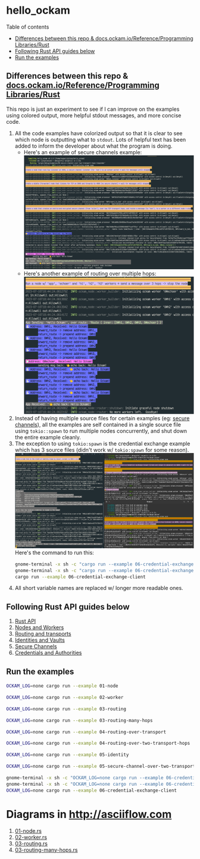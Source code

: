 # hello_ockam

Table of contents

<!-- START doctoc generated TOC please keep comment here to allow auto update -->
<!-- DON'T EDIT THIS SECTION, INSTEAD RE-RUN doctoc TO UPDATE -->

- [Differences between this repo & docs.ockam.io/Reference/Programming Libraries/Rust](#differences-between-this-repo--docsockamioreferenceprogramming-librariesrust)
- [Following Rust API guides below](#following-rust-api-guides-below)
- [Run the examples](#run-the-examples)

<!-- END doctoc generated TOC please keep comment here to allow auto update -->

## Differences between this repo & [docs.ockam.io/Reference/Programming Libraries/Rust](https://docs.ockam.io/reference/libraries/rust)

This repo is just an experiment to see if I can improve on the examples using colored
output, more helpful stdout messages, and more concise code.

1. All the code examples have colorized output so that it is clear to see which node is outputting
   what to `stdout`. Lots of helpful text has been added to inform the developer about
   what the program is doing.
   - Here's an example of secure channels example:
     ![05-secure-channel-ex](image.png)
   - Here's another example of routing over multiple hops:
     ![03-routing-over-multiple-hops-ex](image-1.png)
2. Instead of having multiple source files for certain examples (eg:
   [secure channels](https://github.com/nazmulidris/hello_ockam/blob/main/examples/05-secure-channel-over-two-transport-hops-responder.rs)),
   all the examples are self contained in a single source file using `tokio::spawn` to run multiple
   nodes concurrently, and shut down the entire example cleanly.
3. The exception to using `tokio:spawn` is the credential exchange example which has 3
   source files (didn't work w/ `tokio:spawn` for some reason).
   ![06-credential-exchange](image-2.png)
   Here's the command to run this:
   ```sh
   gnome-terminal -x sh -c "cargo run --example 06-credential-exchange-issuer"
   gnome-terminal -x sh -c "cargo run --example 06-credential-exchange-server"
   cargo run --example 06-credential-exchange-client
   ```
4. All short variable names are replaced w/ longer more readable ones.

## Following Rust API guides below

1. [Rust API](https://docs.ockam.io/reference/libraries/rust)
2. [Nodes and Workers](https://docs.ockam.io/reference/libraries/rust/routing)
3. [Routing and transports](https://docs.ockam.io/reference/libraries/rust/routing)
4. [Identities and Vaults](https://docs.ockam.io/reference/libraries/rust/vaults-and-identities)
5. [Secure Channels](https://docs.ockam.io/reference/libraries/rust/secure-channels)
6. [Credentials and Authorities](https://docs.ockam.io/reference/libraries/rust/credentials)

## Run the examples

```sh
OCKAM_LOG=none cargo run --example 01-node
```

```sh
OCKAM_LOG=none cargo run --example 02-worker
```

```sh
OCKAM_LOG=none cargo run --example 03-routing
```

```sh
OCKAM_LOG=none cargo run --example 03-routing-many-hops
```

```sh
OCKAM_LOG=none cargo run --example 04-routing-over-transport
```

```sh
OCKAM_LOG=none cargo run --example 04-routing-over-two-transport-hops
```

```sh
OCKAM_LOG=none cargo run --example 05-identity
```

```sh
OCKAM_LOG=none cargo run --example 05-secure-channel-over-two-transport-hops-responder
```

```sh
gnome-terminal -x sh -c "OCKAM_LOG=none cargo run --example 06-credential-exchange-issuer"
gnome-terminal -x sh -c "OCKAM_LOG=none cargo run --example 06-credential-exchange-server"
OCKAM_LOG=none cargo run --example 06-credential-exchange-client
```

# Diagrams in <http://asciiflow.com>

1. [01-node.rs](https://asciiflow.com/#/share/eJyrVspLzE1VssorzcnRUcpJrEwtUrJSqo5RqohRsrK0NNSJUaoEsozMLYGsktSKEiAnRunRlD1UQTExeUBSQcEvPyVVwVABBcClqWoTNoAkTZ7h6EYoOKakFKUWF1shLMBQop5YUKCO4gZMhzSQiFCNwOtV6gSqUq1SLQAC/z9O)
2. [02-worker.rs](https://asciiflow.com/#/share/eJyrVspLzE1VssorzcnRUcpJrEwtUrJSqo5RqohRsrK0NNSJUaoEsozMLYGsktSKEiAnRunRlJ5HUxooRhNiYvIeTWlSUPDLT0lVMFRAAUAJsPQcati0BGYTNgCzqQnEJMNjE9CMaFJwTEkpSi0utkJYgKFEPbGgQB3FDWhKpoDNXkOUE6ZtAjNmoBgBNRTNDmzenbaHOI9uocC7qckZ+alF6gS8SxJC9y7umCXDcCzWxSjVKtUCAO/Vn64=)
3. [03-routing.rs](https://asciiflow.com/#/share/eJyrVspLzE1VslIyMFbSUcpJrEwtAnKqY5QqYpSsLC0NdWKUKoEsIwsDIKsktaIEyIlRejRlD1VQTEwekFRQ8MtPSVUwVEABj6Y0QaSpahM2gCT9aErPoykNJKIJaEY0KTimpBSlFhdbIbyCoUQ9saBAHcW3aEqmgM3eQ5QTpu0CM2agGAHmoPkTu3enEWfLlC0UeDcjv6AgtchQnSre3UQX7+6hwLupyRn5qUXqOJVMIT2ZoXsXb0LGK02dHKVUq1QLACw0OTI=)
4. [03-routing-many-hops.rs](https://asciiflow.com/#/share/eJyrVspLzE1VslIyMNY1UtJRykmsTC0CcqtjlCpilKwsLQ11YpQqgSwjCwMgqyS1ogTIiVF6NGUPtVBMTB6QVFDwy09JVTBUQAVweWrbhhUgyT+a0vNoSgOJaAK6GU0KjikpRanFxVZwG5ow1agnFhSoI7sCQ80UsPF7iHLFtF1gxgxUM8AcNL/i8PM04uyZsoUiP2fkFxSkFhnq6RmrQ9RUGFPg50108vMeivycmpyRn1qkjlvNFNLTHIaf8adr/PJUy2VKtUq1AL84Qzs=)
